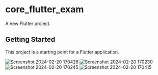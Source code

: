 # core_flutter_exam

A new Flutter project.

## Getting Started

This project is a starting point for a Flutter application.


 
![Screenshot 2024-02-20 170428](https://github.com/Ashupaldeora/core_flutter_exam/assets/143180848/86465a11-e341-4868-b4dd-599b1ea26c98)
![Screenshot 2024-02-20 170230](https://github.com/Ashupaldeora/core_flutter_exam/assets/143180848/92e16ebb-a6d9-4f9c-aaab-446df7507c35)
![Screenshot 2024-02-20 170245](https://github.com/Ashupaldeora/core_flutter_exam/assets/143180848/c6fb446f-fe8a-4bf7-9f4d-75eb272446fa)
![Screenshot 2024-02-20 170415](https://github.com/Ashupaldeora/core_flutter_exam/assets/143180848/fce61c2c-b213-4ab8-9f8a-347d42caac6a)

